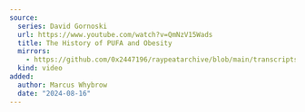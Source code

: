 ```yaml
---
source:
  series: David Gornoski
  url: https://www.youtube.com/watch?v=QmNzV15Wads
  title: The History of PUFA and Obesity
  mirrors:
    - https://github.com/0x2447196/raypeatarchive/blob/main/transcripts/Dr.%20Ray%20Peat%2C%20Brad%20Marshall%20on%20the%20History%20of%20PUFA%20and%20Obesity%20(Part%201)%20%5Bv120sdv%5D.vtt
  kind: video
added:
  author: Marcus Whybrow
  date: "2024-08-16"
---
```

